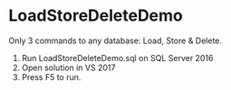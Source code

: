 # LoadStoreDeleteDemo
Only 3 commands to any database:  Load, Store &amp; Delete.

1. Run LoadStoreDeleteDemo.sql on SQL Server 2016
2. Open solution in VS 2017
3. Press F5 to run.

